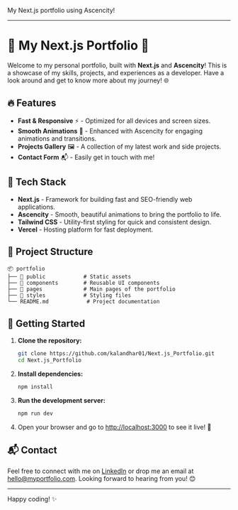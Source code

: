 My Next.js portfolio using Ascencity!

---

# 🌟 My Next.js Portfolio 🚀

Welcome to my personal portfolio, built with **Next.js** and **Ascencity**! This is a showcase of my skills, projects, and experiences as a developer. Have a look around and get to know more about my journey! 🌐

## 🔥 Features

- **Fast & Responsive** ⚡ - Optimized for all devices and screen sizes.
- **Smooth Animations** 🎨 - Enhanced with Ascencity for engaging animations and transitions.
- **Projects Gallery** 🖼️ - A collection of my latest work and side projects.
- **Contact Form** 📬 - Easily get in touch with me!

## 🚀 Tech Stack

- **Next.js** - Framework for building fast and SEO-friendly web applications.
- **Ascencity** - Smooth, beautiful animations to bring the portfolio to life.
- **Tailwind CSS** - Utility-first styling for quick and consistent design.
- **Vercel** - Hosting platform for fast deployment.

## 📂 Project Structure

```plaintext
📦 portfolio
├── 📁 public            # Static assets
├── 📁 components        # Reusable UI components
├── 📁 pages             # Main pages of the portfolio
├── 📁 styles            # Styling files
└── README.md            # Project documentation
```

## 🚀 Getting Started

1. **Clone the repository:**

   ```bash
   git clone https://github.com/kalandhar01/Next.js_Portfolio.git
   cd Next.js_Portfolio
   ```

2. **Install dependencies:**

   ```bash
   npm install
   ```

3. **Run the development server:**

   ```bash
   npm run dev
   ```

4. Open your browser and go to [http://localhost:3000](http://localhost:3000) to see it live! 🌟

## 📬 Contact

Feel free to connect with me on [LinkedIn](https://www.linkedin.com/in/kalandhar-naina-mohamed-339b14276/?utm_source=share&utm_campaign=share_via&utm_content=profile&utm_medium=android_app) or drop me an email at hello@myportfolio.com. Looking forward to hearing from you! 😊

---

Happy coding! ✨
